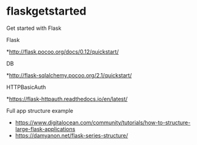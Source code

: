 # flaskgetstarted
Get started with Flask

Flask

*http://flask.pocoo.org/docs/0.12/quickstart/

DB

*http://flask-sqlalchemy.pocoo.org/2.1/quickstart/

HTTPBasicAuth

*https://flask-httpauth.readthedocs.io/en/latest/

Full app structure example

* https://www.digitalocean.com/community/tutorials/how-to-structure-large-flask-applications
* https://damyanon.net/flask-series-structure/
